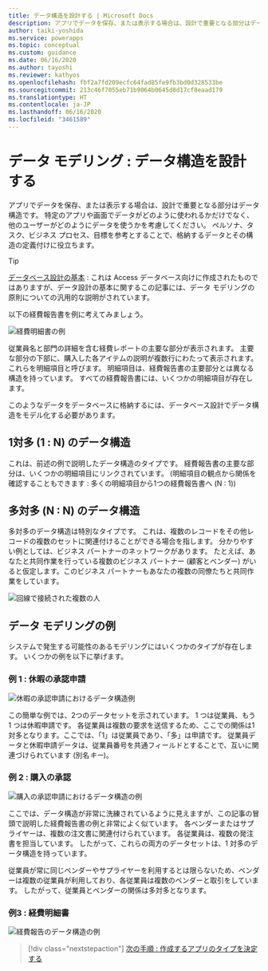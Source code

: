 ```yaml
---
title: データ構造を設計する | Microsoft Docs
description: アプリでデータを保存、または表示する場合は、設計で重要となる部分はデータ構造です。 データ モデリングの重要な考慮事項について説明します。
author: taiki-yoshida
ms.service: powerapps
ms.topic: conceptual
ms.custom: guidance
ms.date: 06/16/2020
ms.author: tayoshi
ms.reviewer: kathyos
ms.openlocfilehash: fbf2a7fd209ecfc64fad85fe9fb3bd0d328533be
ms.sourcegitcommit: 213c46f7055eb71b9064b0645d8d17cf8eaad179
ms.translationtype: HT
ms.contentlocale: ja-JP
ms.lasthandoff: 06/16/2020
ms.locfileid: "3461589"
---
```

# <a name="data-modeling-designing-your-data-structure"></a>データ モデリング : データ構造を設計する

アプリでデータを保存、または表示する場合は、設計で重要となる部分はデータ構造です。 特定のアプリや画面でデータがどのように使われるかだけでなく、他のユーザーがどのようにデータを使うかを考慮してください。 ペルソナ、タスク、ビジネス プロセス、目標を参考とすることで、格納するデータとその構造の定義付けに役立ちます。

> [!TIP]
> [データベース設計の基本](https://support.office.com/article/Database-design-basics-EB2159CF-1E30-401A-8084-BD4F9C9CA1F5) : これは Access データベース向けに作成されたものではありますが、データ設計の基本に関するこの記事には、データ モデリングの原則についての汎用的な説明がされています。

以下の経費報告書を例に考えてみましょう。

![経費明細書の例](media/expense-report.png "経費明細書の例")

従業員名と部門の詳細を含む経費レポートの主要な部分が表示されます。 主要な部分の下部に、購入した各アイテムの説明が複数行にわたって表示されます。 これらを明細項目と呼びます。 明細項目は、経費報告書の主要部分とは異なる構造を持っています。 すべての経費報告書には、いくつかの明細項目が存在します。

このようなデータをデータベースに格納するには、データベース設計でデータ構造をモデル化する必要があります。

## <a name="one-to-many-1n-data-structure"></a>1対多 (1 : N) のデータ構造

これは、前述の例で説明したデータ構造のタイプです。 経費報告書の主要な部分は、いくつかの明細項目にリンクされています。 (明細項目の観点から関係を確認することもできます : 多くの明細項目から1つの経費報告書へ (N : 1))

## <a name="many-to-many-nn-data-structure"></a>多対多 (N : N) のデータ構造

多対多のデータ構造は特別なタイプです。 これは、複数のレコードをその他レコードの複数のセットに関連付けることができる場合を指します。 分かりやすい例としては、ビジネス パートナーのネットワークがあります。 たとえば、あなたと共同作業を行っている複数のビジネス パートナー (顧客とベンダー) がいると仮定します。このビジネス パートナーもあなたの複数の同僚たちと共同作業をしています。

![回線で接続された複数の人](media/many-to-many.png "回線で接続された複数の人")

## <a name="data-modeling-examples"></a>データ モデリングの例

システムで発生する可能性のあるモデリングにはいくつかのタイプが存在します。 いくつかの例を以下に挙げます。

### <a name="example-1-time-off-approval-request"></a>例 1 : 休暇の承認申請

![休暇の承認申請におけるデータ構造例](media/time-off.png "休暇の承認申請におけるデータ構造の例")

この簡単な例では、2つのデータセットを示されています。 1 つは従業員、もう 1 つは休暇申請です。 各従業員は複数の要求を送信するため、ここでの関係は1対多となります。ここでは、「1」は従業員であり、「多」は申請です。 従業員データと休暇申請データは、従業員番号を共通フィールドとすることで、互いに関連づけられています (別名*キー*)。

### <a name="example-2-purchase-approval"></a>例 2 : 購入の承認

![購入の承認申請におけるデータ構造の例](media/purchase-approval.png "購入の承認申請におけるデータ構造の例")

ここでは、データ構造が非常に洗練されているように見えますが、この記事の冒頭で説明した経費報告書の例と非常によく似ています。 各ベンダーまたはサプライヤーは、複数の注文書に関連付けられています。 各従業員は、複数の発注書を担当しています。 したがって、これらの両方のデータセットは、1 対多のデータ構造を持っています。

従業員が常に同じベンダーやサプライヤーを利用するとは限らないため、ベンダーは複数の従業員が利用しており、各従業員は複数のベンダーと取引をしています。
したがって、従業員とベンダーの関係は多対多となります。

### <a name="example-3-expense-reporting"></a>例3 : 経費明細書

![経費報告のデータ構造の例](media/expense-report-data.png "経費報告のデータ構造の例")

> [!div class="nextstepaction"]
> [次の手順 : 作成するアプリのタイプを決定する](app-type.md)
